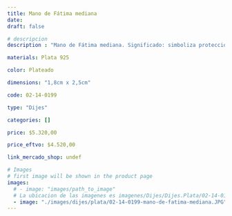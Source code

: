 ```yaml
---
title: Mano de Fátima mediana
date: 
draft: false

# descripcion
description : "Mano de Fátima mediana. Significado: simboliza protección."

materials: Plata 925

color: Plateado

dimensions: "1,8cm x 2,5cm"

code: 02-14-0199

type: "Dijes"

categories: []

price: $5.320,00

price_eftvo: $4.520,00

link_mercado_shop: undef

# Images
# first image will be shown in the product page
images:
  # - image: "images/path_to_image"
  # La ubicacion de las imagenes es imagenes/Dijes/Dijes.Plata/02-14-0199-mano-de-fatima-mediana
  - image: "./images/dijes/plata/02-14-0199-mano-de-fatima-mediana.JPG"
---
```

